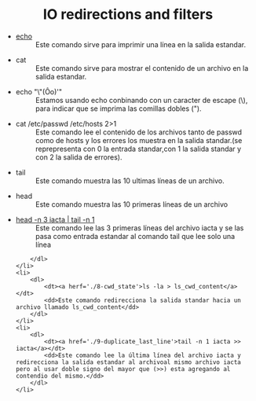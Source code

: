 <h1 style='text-align:center'>IO redirections and filters</h1>

<ul>
	<li>
		<dl>
			<dt><a href='./0-hello_world'>echo</a></dt>
			<dd>Este comando sirve para imprimir una línea en la salida estandar.</dd>
		</dl> 
	</li>
	<li>
		<dl>
			<dt>cat</dt>
			<dd>Este comando sirve para mostrar el contenido de un archivo en la salida estandar.</dd>
		</dl>
	</li>
	<li>
		<dl> 
			<dt>echo "\"(Ôo)'"</dt>
			<dd>Estamos usando echo conbinando con un caracter de escape (\), para indicar que se imprima las comillas dobles (").</dd>
		</dl>
	</li>
	<li>
		<dl>
			<dt>cat /etc/passwd /etc/hosts 2>1</dt>
			<dd>Este comando lee el contenido de los archivos tanto de passwd como de hosts y los errores los muestra en la salida standar.(se reprepresenta con 0 la entrada standar,con 1 la salida standar y con 2 la salida de errores).</dd>
		</dl> 
	</li>
	<li>
		<dl>
			<dt>tail</dt>
			<dd>Este comando muestra las 10 ultimas líneas de un archivo.</dd>
		</dl>
	</li>
	<li>
		<dl>
			<dt>head</dt>
			<dd>Este comando muestra las 10 primeras líneas de un archivo</dd>
		</dl>
	</li>
	<li>
		<dl>
			<dt><a href='./6-third_line'>head -n 3 iacta | tail -n 1</a></dt>
			<dd>Este comando lee las 3 primeras líneas del archivo iacta y se las pasa como entrada estandar al comando tail que lee solo una línea</dd>

		</dl>
	</li>
	<li>
		<dl>
			<dt><a herf='./8-cwd_state'>ls -la > ls_cwd_content</a></dt>
			<dd>Este comando redirecciona la salida standar hacia un archivo llamado ls_cwd_content</dd>
		</dl>
	</li>
	<li>
		<dl>
			<dt><a href='./9-duplicate_last_line'>tail -n 1 iacta >> iacta</a></dt>
			<dd>Este comando lee la última línea del archivo iacta y redirecciona la salida estandar al archivoal mismo archivo iacta pero al usar doble signo del mayor que (>>) esta agregando al contendio del mismo.</dd>
		</dl>
	</li>
</ul>
